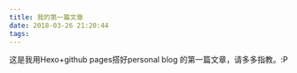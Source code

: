 ```yaml
---
title: 我的第一篇文章
date: 2018-03-26 21:20:44
tags:
---
```

这是我用Hexo+github pages搭好personal blog 的第一篇文章，请多多指教。:P
